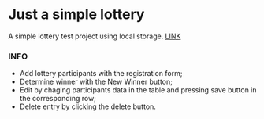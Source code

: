 # Just a simple lottery
A simple lottery test project using local storage.
[LINK](https://axkho.github.io/simple_lottery/)

### INFO
- Add lottery participants with the registration form; 
- Determine winner with the New Winner button;
- Edit by chaging participants data in the table and pressing save button in the corresponding row;
- Delete entry by clicking the delete button. 
